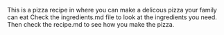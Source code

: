 This is a pizza recipe in where you can make a delicous pizza your family can eat
Check the ingredients.md file to look at the ingredients you need.
Then check the recipe.md to see how you make the pizza.
